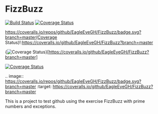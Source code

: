 # FizzBuzz

[![Build Status](https://travis-ci.org/EagleEyeGH/FizzBuzz.svg?branch=master)](https://travis-ci.org/EagleEyeGH/FizzBuzz) [![Coverage Status](https://coveralls.io/repos/github/EagleEyeGH/FizzBuzz/badge.svg?branch=master)](https://coveralls.io/github/EagleEyeGH/FizzBuzz)

https://coveralls.io/repos/github/EagleEyeGH/FizzBuzz/badge.svg?branch=master(Coverage Status)!:https://coveralls.io/github/EagleEyeGH/FizzBuzz?branch=master

{<img src="https://coveralls.io/repos/github/EagleEyeGH/FizzBuzz/badge.svg?branch=master" alt="Coverage Status" />}[https://coveralls.io/github/EagleEyeGH/FizzBuzz?branch=master]

<a href='https://coveralls.io/github/EagleEyeGH/FizzBuzz?branch=master'><img src='https://coveralls.io/repos/github/EagleEyeGH/FizzBuzz/badge.svg?branch=master' alt='Coverage Status' /></a>

.. image:: https://coveralls.io/repos/github/EagleEyeGH/FizzBuzz/badge.svg?branch=master
:target: https://coveralls.io/github/EagleEyeGH/FizzBuzz?branch=master


This is a project to test github using the exercise FizzBuzz with prime numbers and exceptions.
